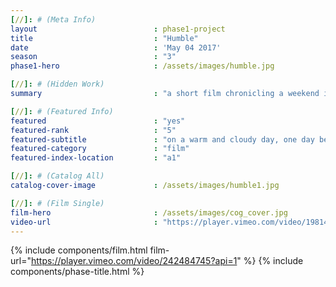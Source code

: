 ```yaml
---
[//]: # (Meta Info)
layout							: phase1-project
title							: "Humble"
date							: 'May 04 2017'
season 							: "3"
phase1-hero                     : /assets/images/humble.jpg

[//]: # (Hidden Work)
summary                         : "a short film chronicling a weekend in Brooklyn with friends and discussions around black pop culture"

[//]: # (Featured Info)
featured 						: "yes"
featured-rank 					: "5"
featured-subtitle				: "on a warm and cloudy day, one day before rain poured from the clouds"
featured-category				: "film"
featured-index-location			: "a1"

[//]: # (Catalog All)
catalog-cover-image				: /assets/images/humble1.jpg

[//]: # (Film Single)
film-hero						: /assets/images/cog_cover.jpg
video-url						: "https://player.vimeo.com/video/198145423?api=1"
---
```

{% include components/film.html film-url="https://player.vimeo.com/video/242484745?api=1" %}
{% include components/phase-title.html %}
